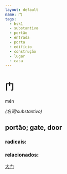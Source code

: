 ```yaml
--- 
layout: default
name: 门 
tags: 
  - hsk1
  - substantivo
  - portão
  - entrada
  - porta
  - edifício
  - construção
  - lugar
  - casa
--- 
```

# 门 
mén  
 
*(名词/substantivo)*  
## portão; gate, door 
### radicais: 
### relacionados: 
[大门](/zhengshidu/hsk2/大门)  
